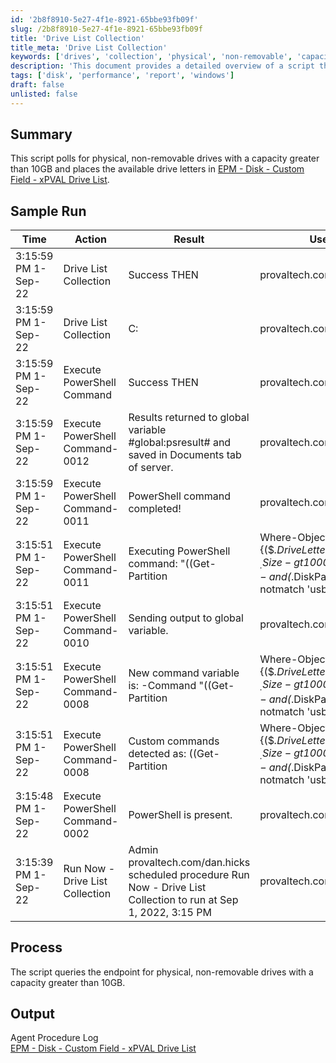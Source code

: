 ```yaml
---
id: '2b8f8910-5e27-4f1e-8921-65bbe93fb09f'
slug: /2b8f8910-5e27-4f1e-8921-65bbe93fb09f
title: 'Drive List Collection'
title_meta: 'Drive List Collection'
keywords: ['drives', 'collection', 'physical', 'non-removable', 'capacity', 'disk']
description: 'This document provides a detailed overview of a script that polls for physical, non-removable drives with a capacity greater than 10GB. It captures the available drive letters and logs the results for further analysis, ensuring efficient management of disk resources.'
tags: ['disk', 'performance', 'report', 'windows']
draft: false
unlisted: false
---
```


## Summary

This script polls for physical, non-removable drives with a capacity greater than 10GB and places the available drive letters in [EPM - Disk - Custom Field - xPVAL Drive List](/docs/3b56f103-7e5b-4f5b-a44d-92e5d6872c9a).

## Sample Run

| Time                   | Action                      | Result                                                                                             | User                      |
|------------------------|-----------------------------|----------------------------------------------------------------------------------------------------|---------------------------|
| 3:15:59 PM 1-Sep-22    | Drive List Collection       | Success THEN                                                                                       | provaltech.com/dan.hicks  |
| 3:15:59 PM 1-Sep-22    | Drive List Collection       | C:                                                                                                 | provaltech.com/dan.hicks  |
| 3:15:59 PM 1-Sep-22    | Execute PowerShell Command   | Success THEN                                                                                       | provaltech.com/dan.hicks  |
| 3:15:59 PM 1-Sep-22    | Execute PowerShell Command-0012 | Results returned to global variable #global:psresult# and saved in Documents tab of server.      | provaltech.com/dan.hicks  |
| 3:15:59 PM 1-Sep-22    | Execute PowerShell Command-0011 | PowerShell command completed!                                                                       | provaltech.com/dan.hicks  |
| 3:15:51 PM 1-Sep-22    | Execute PowerShell Command-0011 | Executing PowerShell command: \"((Get-Partition | Where-Object \{($_.DriveLetter -and $_.Size -gt 10000000000) -and ($_.DiskPath -notmatch 'usb')} | Select-Object -expandProperty DriveLetter) -join ': ')+':'\" > \"c:/provaltech/psoutput.txt\" | provaltech.com/dan.hicks  |
| 3:15:51 PM 1-Sep-22    | Execute PowerShell Command-0010 | Sending output to global variable.                                                                  | provaltech.com/dan.hicks  |
| 3:15:51 PM 1-Sep-22    | Execute PowerShell Command-0008 | New command variable is: -Command \"((Get-Partition | Where-Object \{($_.DriveLetter -and $_.Size -gt 10000000000) -and ($_.DiskPath -notmatch 'usb')} | Select-Object -expandProperty DriveLetter) -join ': ')+':'\" | provaltech.com/dan.hicks  |
| 3:15:51 PM 1-Sep-22    | Execute PowerShell Command-0008 | Custom commands detected as: ((Get-Partition | Where-Object \{($_.DriveLetter -and $_.Size -gt 10000000000) -and ($_.DiskPath -notmatch 'usb')} | Select-Object -expandProperty DriveLetter) -join ': ')+':' | provaltech.com/dan.hicks  |
| 3:15:48 PM 1-Sep-22    | Execute PowerShell Command-0002 | PowerShell is present.                                                                             | provaltech.com/dan.hicks  |
| 3:15:39 PM 1-Sep-22    | Run Now - Drive List Collection | Admin provaltech.com/dan.hicks scheduled procedure Run Now - Drive List Collection to run at Sep 1, 2022, 3:15 PM | provaltech.com/dan.hicks  |

## Process

The script queries the endpoint for physical, non-removable drives with a capacity greater than 10GB.

## Output

Agent Procedure Log  
[EPM - Disk - Custom Field - xPVAL Drive List](/docs/3b56f103-7e5b-4f5b-a44d-92e5d6872c9a)

